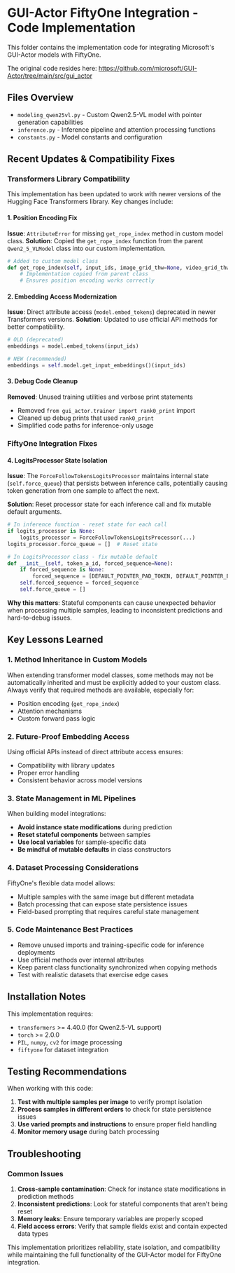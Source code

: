 # GUI-Actor FiftyOne Integration - Code Implementation

This folder contains the implementation code for integrating Microsoft's GUI-Actor models with FiftyOne.

The original code resides here: https://github.com/microsoft/GUI-Actor/tree/main/src/gui_actor

## Files Overview

- `modeling_qwen25vl.py` - Custom Qwen2.5-VL model with pointer generation capabilities
- `inference.py` - Inference pipeline and attention processing functions
- `constants.py` - Model constants and configuration

## Recent Updates & Compatibility Fixes

### Transformers Library Compatibility

This implementation has been updated to work with newer versions of the Hugging Face Transformers library. Key changes include:

#### 1. Position Encoding Fix
**Issue**: `AttributeError` for missing `get_rope_index` method in custom model class.
**Solution**: Copied the `get_rope_index` function from the parent `Qwen2_5_VLModel` class into our custom implementation.

```python
# Added to custom model class
def get_rope_index(self, input_ids, image_grid_thw=None, video_grid_thw=None, attention_mask=None):
    # Implementation copied from parent class
    # Ensures position encoding works correctly
```

#### 2. Embedding Access Modernization

**Issue**: Direct attribute access (`model.embed_tokens`) deprecated in newer Transformers versions.
**Solution**: Updated to use official API methods for better compatibility.

```python
# OLD (deprecated)
embeddings = model.embed_tokens(input_ids)

# NEW (recommended)
embeddings = self.model.get_input_embeddings()(input_ids)
```

#### 3. Debug Code Cleanup
**Removed**: Unused training utilities and verbose print statements
- Removed `from gui_actor.trainer import rank0_print` import
- Cleaned up debug prints that used `rank0_print`
- Simplified code paths for inference-only usage

### FiftyOne Integration Fixes

#### 4. LogitsProcessor State Isolation
**Issue**: The `ForceFollowTokensLogitsProcessor` maintains internal state (`self.force_queue`) that persists between inference calls, potentially causing token generation from one sample to affect the next.

**Solution**: Reset processor state for each inference call and fix mutable default arguments.

```python
# In inference function - reset state for each call
if logits_processor is None:
    logits_processor = ForceFollowTokensLogitsProcessor(...)
logits_processor.force_queue = []  # Reset state

# In LogitsProcessor class - fix mutable default
def __init__(self, token_a_id, forced_sequence=None):
    if forced_sequence is None:
        forced_sequence = [DEFAULT_POINTER_PAD_TOKEN, DEFAULT_POINTER_END_TOKEN]
    self.forced_sequence = forced_sequence
    self.force_queue = []
```

**Why this matters**: Stateful components can cause unexpected behavior when processing multiple samples, leading to inconsistent predictions and hard-to-debug issues.

## Key Lessons Learned

### 1. Method Inheritance in Custom Models
When extending transformer model classes, some methods may not be automatically inherited and must be explicitly added to your custom class. Always verify that required methods are available, especially for:
- Position encoding (`get_rope_index`)
- Attention mechanisms
- Custom forward pass logic

### 2. Future-Proof Embedding Access
Using official APIs instead of direct attribute access ensures:
- Compatibility with library updates
- Proper error handling
- Consistent behavior across model versions

### 3. State Management in ML Pipelines
When building model integrations:
- **Avoid instance state modifications** during prediction
- **Reset stateful components** between samples
- **Use local variables** for sample-specific data
- **Be mindful of mutable defaults** in class constructors

### 4. Dataset Processing Considerations
FiftyOne's flexible data model allows:
- Multiple samples with the same image but different metadata
- Batch processing that can expose state persistence issues
- Field-based prompting that requires careful state management

### 5. Code Maintenance Best Practices
- Remove unused imports and training-specific code for inference deployments
- Use official methods over internal attributes
- Keep parent class functionality synchronized when copying methods
- Test with realistic datasets that exercise edge cases

## Installation Notes

This implementation requires:
- `transformers` >= 4.40.0 (for Qwen2.5-VL support)
- `torch` >= 2.0.0
- `PIL`, `numpy`, `cv2` for image processing
- `fiftyone` for dataset integration

## Testing Recommendations

When working with this code:

1. **Test with multiple samples per image** to verify prompt isolation
2. **Process samples in different orders** to check for state persistence issues
3. **Use varied prompts and instructions** to ensure proper field handling
4. **Monitor memory usage** during batch processing

## Troubleshooting

### Common Issues

1. **Cross-sample contamination**: Check for instance state modifications in prediction methods
2. **Inconsistent predictions**: Look for stateful components that aren't being reset
3. **Memory leaks**: Ensure temporary variables are properly scoped
4. **Field access errors**: Verify that sample fields exist and contain expected data types

This implementation prioritizes reliability, state isolation, and compatibility while maintaining the full functionality of the GUI-Actor model for FiftyOne integration.